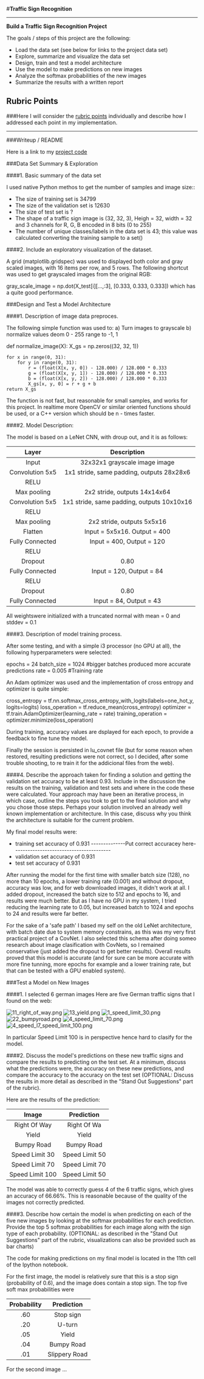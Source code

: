 #**Traffic Sign Recognition** 

---

**Build a Traffic Sign Recognition Project**

The goals / steps of this project are the following:
* Load the data set (see below for links to the project data set)
* Explore, summarize and visualize the data set
* Design, train and test a model architecture
* Use the model to make predictions on new images
* Analyze the softmax probabilities of the new images
* Summarize the results with a written report


[//]: # (Image References)

[image1]: ./examples/visualization.jpg "Visualization"
[image2]: ./examples/grayscale.jpg "Grayscaling"
[image3]: ./examples/random_noise.jpg "Random Noise"
[image4]: ./examples/placeholder.png "Traffic Sign 1"
[image5]: ./examples/placeholder.png "Traffic Sign 2"
[image6]: ./examples/placeholder.png "Traffic Sign 3"
[image7]: ./examples/placeholder.png "Traffic Sign 4"
[image8]: ./examples/placeholder.png "Traffic Sign 5"

## Rubric Points
###Here I will consider the [rubric points](https://review.udacity.com/#!/rubrics/481/view) individually and describe how I addressed each point in my implementation.  

---
###Writeup / README

Here is a link to my [project code](https://github.com/LuisKeys/traffic_sign_classifier-/blob/master/Traffic_Sign_Classifier.ipynb)

###Data Set Summary & Exploration

####1. Basic summary of the data set

I used native Python methos to get the number of samples and image size::

* The size of training set is 34799
* The size of the validation set is 12630
* The size of test set is ?
* The shape of a traffic sign image is (32, 32, 3), Heigh = 32, width = 32 and 3 channels for R, G, B encoded in 8 bits (0 to 255)
* The number of unique classes/labels in the data set is 43; this value was calculated converting the training sample to a set() 

####2. Include an exploratory visualization of the dataset.

A grid (matplotlib.gridspec) was used to displayed both color and gray scaled images, with 16 items per row,
and 5 rows. The following shortcut was used to get grayscaled images from the original RGB:

gray_scale_image = np.dot(X_test[i][...,:3], [0.333, 0.333, 0.333])
which has a quite good performance.

###Design and Test a Model Architecture

####1. Description of image data preproces.

The following simple function was used to:
 a) Turn images to grayscale
 b) normalize values deom 0 - 255 range to -1, 1
 
 def normalize_image(X):
    X_gs = np.zeros((32, 32, 1))
    
    for x in range(0, 31):
        for y in range(0, 31):
            r = (float(X[x, y, 0]) - 128.000) / 128.000 * 0.333
            g = (float(X[x, y, 1]) - 128.000) / 128.000 * 0.333
            b = (float(X[x, y, 2]) - 128.000) / 128.000 * 0.333
            X_gs[x, y, 0] = r + g + b
    return X_gs
    
The function is not fast, but reasonable for small samples, and works for this project.
In realtime more OpenCV or similar oriented functions should be used, or a C++ version which should 
be n - times faster.

####2. Model Description:

The model is based on a LeNet CNN, with droup out,
and it is as follows:

| Layer         		|     Description	        					| 
|:---------------------:|:---------------------------------------------:| 
| Input         		| 32x32x1 grayscale image image   							| 
| Convolution 5x5     	| 1x1 stride, same padding, outputs 28x28x6 	|
| RELU					|												|
| Max pooling	      	| 2x2 stride,  outputs 14x14x64 				|
| Convolution 5x5     	| 1x1 stride, same padding, outputs 10x10x16 	|
| RELU					|												|
| Max pooling	      	| 2x2 stride,  outputs 5x5x16 				|
|Flatten 		|	Input = 5x5x16. Output = 400			|
|Fully Connected			|	Input = 400, Output = 120 |
| RELU					|												|
| Dropout					|	0.80					|
|Fully Connected			|	Input = 120, Output = 84 |
| RELU					|												|
| Dropout					|	0.80					|
|Fully Connected			|	Input = 84, Output = 43 |
 
All weightswere initialized with a truncated normal with mean = 0 and stddev = 0.1

####3. Description of model training process.

After some testing, and with a simple i3 processor (no GPU at all),
the following hyperparameters were selected:

epochs = 24
batch_size = 1024 #bigger batches produced more accurate predictions
rate = 0.005 #Training rate

An Adam optimizer was used and the implementation of cross entropy and optimizer is quite simple:

cross_entropy = tf.nn.softmax_cross_entropy_with_logits(labels=one_hot_y, logits=logits)
loss_operation = tf.reduce_mean(cross_entropy)
optimizer = tf.train.AdamOptimizer(learning_rate = rate)
training_operation = optimizer.minimize(loss_operation)

During training, accuracy values are dsplayed for each epoch, 
to provide a feedback to fine tune the model.

Finally the session is persisted in lu_covnet file 
(but for some reason when restored, resulting predictions were not correct, 
so I decided, after some trouble shooting, to re train it for the addicional 
files from the web).

####4. Describe the approach taken for finding a solution and getting the validation set accuracy to be at least 0.93. Include in the discussion the results on the training, validation and test sets and where in the code these were calculated. Your approach may have been an iterative process, in which case, outline the steps you took to get to the final solution and why you chose those steps. Perhaps your solution involved an already well known implementation or architecture. In this case, discuss why you think the architecture is suitable for the current problem.

My final model results were:
* training set accuracy of 0.931 --------------Put correct accuracey here----------------------------------------
* validation set accuracy of 0.931
* test set accuracy of 0.931

After running the model for the first time with smaller batch size (128),
no more than 10 epochs, a lower training rate (0.001) and without dropout,
accuracy was low, and for web downloaded images, it didn't work at all.
I added dropout, increased the batch size to 512 and epochs to 16, and 
results were much better. But as I have no GPU in my system, I tried 
reducing the learning rate to 0.05, but increased batch to 1024 and epochs 
to 24 and results were far better. 

For the sake of a 'safe path' I based my self on the old LeNet 
architecture, with batch date due to system memory constrains,
as this was my very first practical project of a CovNet.
I also selected this schema after doing someo research about image clasification
with CovNets, so I remained conservative (just added the dropout to get better results).
Overall results proved that this model is accurate (and for sure can be more accurate 
with more fine tunning, more epochs for example and a lower training rate, but 
that can be tested with a GPU enabled system).

###Test a Model on New Images

####1. I selected 6 german images 
Here are five German traffic signs that I found on the web:

![11_right_of_way.png](https://github.com/LuisKeys/traffic_sign_classifier-/tree/master/samples_from_web/11_right_of_way.png "Right Of Way")
![13_yield.png](https://github.com/LuisKeys/traffic_sign_classifier-/tree/master/samples_from_web/13_yield.png "Yield")
![1_speed_limit_30.png](https://github.com/LuisKeys/traffic_sign_classifier-/tree/master/samples_from_web/1_speed_limit_30.png "Speed Limit 30")
![22_bumpyroad.png](https://github.com/LuisKeys/traffic_sign_classifier-/tree/master/samples_from_web/22_bumpyroad.png "Bumpy Road")
![4_speed_limit_70.png](https://github.com/LuisKeys/traffic_sign_classifier-/tree/master/samples_from_web/4_speed_limit_70.png "Speed Limit 70")
![4_speed_l7_speed_limit_100.png](https://github.com/LuisKeys/traffic_sign_classifier-/tree/master/samples_from_web/4_speed_l7_speed_limit_100.png "Speed Limit 100")

In particular Speed Limit 100 is in perspective hence hard to clasify for the model.

####2. Discuss the model's predictions on these new traffic signs and compare the results to predicting on the test set. At a minimum, discuss what the predictions were, the accuracy on these new predictions, and compare the accuracy to the accuracy on the test set (OPTIONAL: Discuss the results in more detail as described in the "Stand Out Suggestions" part of the rubric).

Here are the results of the prediction:

| Image			        |     Prediction	        					| 
|:---------------------:|:---------------------------------------------:| 
| Right Of Way      		| Right Of Wa   									| 
| Yield     			| Yield 										|
| Bumpy Road					| Bumpy Road											|
| Speed Limit 30					| Speed Limit 50											|
| Speed Limit 70	      		| Speed Limit 70					 				|
| Speed Limit 100			| Speed Limit 50      							|


The model was able to correctly guess 4 of the 6 traffic signs, which gives an accuracy of 66.66%. 
This is reasonable because of the quality of the images not correctly predicted.

####3. Describe how certain the model is when predicting on each of the five new images by looking at the softmax probabilities for each prediction. Provide the top 5 softmax probabilities for each image along with the sign type of each probability. (OPTIONAL: as described in the "Stand Out Suggestions" part of the rubric, visualizations can also be provided such as bar charts)

The code for making predictions on my final model is located in the 11th cell of the Ipython notebook.

For the first image, the model is relatively sure that this is a stop sign (probability of 0.6), and the image does contain a stop sign. The top five soft max probabilities were

| Probability         	|     Prediction	        					| 
|:---------------------:|:---------------------------------------------:| 
| .60         			| Stop sign   									| 
| .20     				| U-turn 										|
| .05					| Yield											|
| .04	      			| Bumpy Road					 				|
| .01				    | Slippery Road      							|


For the second image ... 



